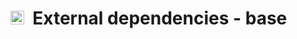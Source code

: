 # <img src="https://opencobra.github.io/cobratoolbox/stable/_static/img/base.png" height="22px">&nbsp;&nbsp;External dependencies - base
